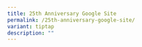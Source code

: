 ```yaml
---
title: 25th Anniversary Google Site
permalink: /25th-anniversary-google-site/
variant: tiptap
description: ""
---
```

